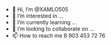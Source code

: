 - 👋 Hi, I’m @XAMLO505
- 👀 I’m interested in ...
- 🌱 I’m currently learning ...
- 💞️ I’m looking to collaborate on ...
- 📫 How to reach me 8 903 453 72 76

<!---
XAMLO505/XAMLO505 is a ✨ special ✨ repository because its `README.md` (this file) appears on your GitHub profile.
You can click the Preview link to take a look at your changes.
--->
